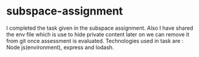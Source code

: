 # subspace-assignment
I completed the task given in the subspace assignment.
Also I have shared the env file which is use to hide private content later on we can remove it from git once assessment is evaluated.
Technologies used in task are :
Node js(environment), express and lodash.

